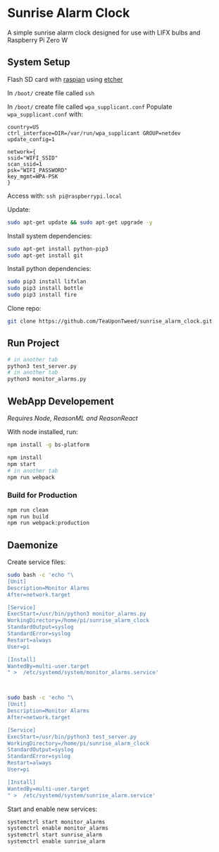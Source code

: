 # Sunrise Alarm Clock

A simple sunrise alarm clock designed for use with LIFX bulbs and Raspberry Pi Zero W

## System Setup

Flash SD card with [raspian](https://www.raspberrypi.org/downloads/raspbian/) using [etcher](https://www.balena.io/etcher/)

In `/boot/` create file called `ssh`

In `/boot/` create file called `wpa_supplicant.conf`
Populate `wpa_supplicant.conf` with:
```
country=US
ctrl_interface=DIR=/var/run/wpa_supplicant GROUP=netdev
update_config=1

network={
ssid="WIFI_SSID"
scan_ssid=1
psk="WIFI_PASSWORD"
key_mgmt=WPA-PSK
}

```
Access with:
`ssh pi@raspberrypi.local`

Update:
```sh
sudo apt-get update && sudo apt-get upgrade -y
```

Install system dependencies:
```sh
sudo apt-get install python-pip3
sudo apt-get install git
```

Install python dependencies:
```sh
sudo pip3 install lifxlan
sudo pip3 install bottle
sudo pip3 install fire
```

Clone repo:
```sh
git clone https://github.com/TeaUponTweed/sunrise_alarm_clock.git
```

## Run Project

```sh
# in another tab
python3 test_server.py
# in another tab
python3 monitor_alarms.py
```
## WebApp Developement

*Requires Node, ReasonML and ReasonReact*

With node installed, run:
```sh
npm install -g bs-platform
```

```sh
npm install
npm start
# in another tab
npm run webpack
```

### Build for Production

```sh
npm run clean
npm run build
npm run webpack:production
```

## Daemonize

Create service files:
```sh
sudo bash -c 'echo "\
[Unit]
Description=Monitor Alarms
After=network.target

[Service]
ExecStart=/usr/bin/python3 monitor_alarms.py
WorkingDirectory=/home/pi/sunrise_alarm_clock
StandardOutput=syslog
StandardError=syslog
Restart=always
User=pi

[Install]
WantedBy=multi-user.target
" >  /etc/systemd/system/monitor_alarms.service'



sudo bash -c 'echo "\
[Unit]
Description=Monitor Alarms
After=network.target

[Service]
ExecStart=/usr/bin/python3 test_server.py
WorkingDirectory=/home/pi/sunrise_alarm_clock
StandardOutput=syslog
StandardError=syslog
Restart=always
User=pi

[Install]
WantedBy=multi-user.target
" >  /etc/systemd/system/sunrise_alarm.service'
```

Start and enable new services:
```sh
systemctrl start monitor_alarms
systemctrl enable monitor_alarms
systemctrl start sunrise_alarm
systemctrl enable sunrise_alarm
```

